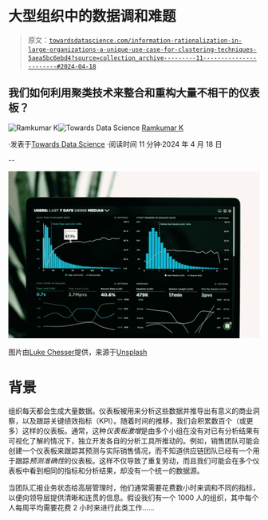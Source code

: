 # 大型组织中的数据调和难题

> 原文：[`towardsdatascience.com/information-rationalization-in-large-organizations-a-unique-use-case-for-clustering-techniques-5aea5bc6ebd4?source=collection_archive---------11-----------------------#2024-04-18`](https://towardsdatascience.com/information-rationalization-in-large-organizations-a-unique-use-case-for-clustering-techniques-5aea5bc6ebd4?source=collection_archive---------11-----------------------#2024-04-18)

## 我们如何利用聚类技术来整合和重构大量不相干的仪表板？

[](https://medium.com/@rkumar5680?source=post_page---byline--5aea5bc6ebd4--------------------------------)![Ramkumar K](https://medium.com/@rkumar5680?source=post_page---byline--5aea5bc6ebd4--------------------------------)[](https://towardsdatascience.com/?source=post_page---byline--5aea5bc6ebd4--------------------------------)![Towards Data Science](https://towardsdatascience.com/?source=post_page---byline--5aea5bc6ebd4--------------------------------) [Ramkumar K](https://medium.com/@rkumar5680?source=post_page---byline--5aea5bc6ebd4--------------------------------)

·发表于[Towards Data Science](https://towardsdatascience.com/?source=post_page---byline--5aea5bc6ebd4--------------------------------) ·阅读时间 11 分钟·2024 年 4 月 18 日

--

![](img/bcae24d24bf41e4ff935fb3b1e30a2ff.png)

图片由[Luke Chesser](https://unsplash.com/@lukechesser?utm_source=medium&utm_medium=referral)提供，来源于[Unsplash](https://unsplash.com/?utm_source=medium&utm_medium=referral)

# 背景

组织每天都会生成大量数据。仪表板被用来分析这些数据并推导出有意义的商业洞察，以及跟踪关键绩效指标（KPI）。随着时间的推移，我们会积累数百个（或更多）这样的仪表板。通常，这种*仪表板激增*是由多个小组在没有对已有分析结果有可视化了解的情况下，独立开发各自的分析工具所推动的。例如，销售团队可能会创建一个仪表板来跟踪其预测与实际销售情况，而不知道供应链团队已经有一个用于跟踪*预测准确性*的仪表板。这样不仅导致了重复劳动，而且我们可能会在多个仪表板中看到相同的指标和分析结果，却没有一个统一的数据源。

当团队汇报业务状态给高层管理时，他们通常需要花费数小时来调和不同的指标，以便向领导层提供清晰和连贯的信息。假设我们有一个 1000 人的组织，其中每个人每周平均需要花费 2 小时来进行此类工作……
